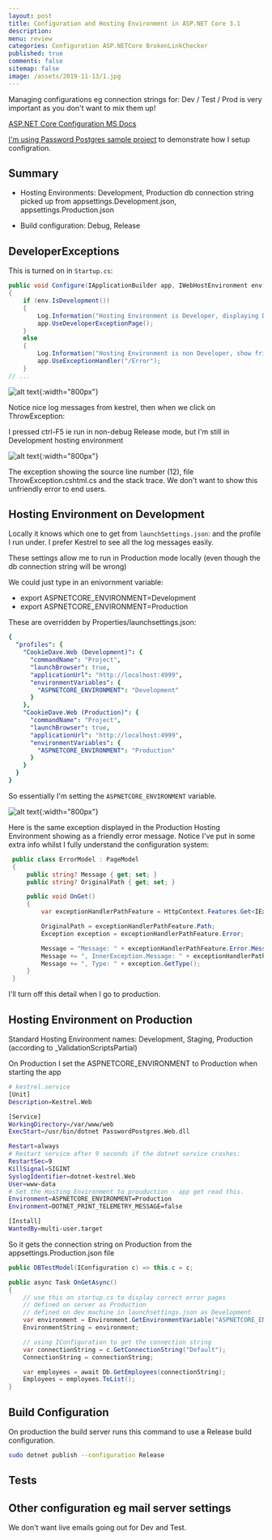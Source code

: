 ```yaml
---
layout: post
title: Configuration and Hosting Environment in ASP.NET Core 3.1 
description: 
menu: review
categories: Configuration ASP.NETCore BrokenLinkChecker 
published: true 
comments: false     
sitemap: false
image: /assets/2019-11-13/1.jpg
---
```


<!-- [![alt text](/assets/2020-10-12/db.jpg "Db from Caspar Camille Rubin on Unsplash")](https://unsplash.com/@casparrubin) -->

Managing configurations eg connection strings for: Dev / Test / Prod is very important as you don't want to mix them up!

[ASP.NET Core Configuration MS Docs](https://docs.microsoft.com/en-us/aspnet/core/fundamentals/configuration/?view=aspnetcore-4.1)

[I'm using Password Postgres sample project](https://github.com/djhmateer/password-postgres) to demonstrate how I setup configration.


## Summary

- Hosting Environments: Development, Production
  db connection string picked up from appsettings.Development.json, appsettings.Production.json

- Build configuration: Debug, Release

## DeveloperExceptions

This is turned on in `Startup.cs`:

```cs
public void Configure(IApplicationBuilder app, IWebHostEnvironment env)
{
    if (env.IsDevelopment())
    {
        Log.Information("Hosting Environment is Developer, displaying Developer Exception pages");
        app.UseDeveloperExceptionPage();
    }
    else
    {
        Log.Information("Hosting Environment is non Developer, show friendly messages"); 
        app.UseExceptionHandler("/Error");
    }
// ...
```


![alt text](/assets/2020-10-21/dev.jpg "Dev exception"){:width="800px"}
<!-- ![alt text](/assets/2020-10-21/dev.jpg "Dev exception") -->

Notice nice log messages from kestrel, then when we click on ThrowException:

I pressed ctrl-F5 ie run in non-debug Release mode, but I'm still in Development hosting environment

![alt text](/assets/2020-10-21/ex.jpg "The exception"){:width="800px"}

The exception showing the source line number (12), file ThrowException.cshtml.cs and the stack trace. We don't want to show this unfriendly error to end users.

## Hosting Environment on Development

Locally it knows which one to get from `launchSettings.json`: and the profile I run under. I prefer Kestrel to see all the log messages easily.

These settings allow me to run in Production mode locally (even though the db connection string will be wrong)

We could just type in an enivornment variable:

- export ASPNETCORE_ENVIRONMENT=Development
- export ASPNETCORE_ENVIRONMENT=Production

These are overridden by Properties/launchsettings.json:

```yml
{
  "profiles": {
    "CookieDave.Web (Development)": {
      "commandName": "Project",
      "launchBrowser": true,
      "applicationUrl": "http://localhost:4999",
      "environmentVariables": {
        "ASPNETCORE_ENVIRONMENT": "Development"
      }
    },
    "CookieDave.Web (Production)": {
      "commandName": "Project",
      "launchBrowser": true,
      "applicationUrl": "http://localhost:4999",
      "environmentVariables": {
        "ASPNETCORE_ENVIRONMENT": "Production"
      }
    }
  }
}

```

So essentially I'm setting the `ASPNETCORE_ENVIRONMENT` variable.

![alt text](/assets/2020-10-21/ex2.jpg "The exception in Production Hosting Environment"){:width="800px"}

Here is the same exception displayed in the Production Hosting Environment showing as a friendly error message. Notice I've put in some extra info whilst I fully understand the configuration system:

```cs
 public class ErrorModel : PageModel
 {
     public string? Message { get; set; }
     public string? OriginalPath { get; set; }

     public void OnGet()
     {
         var exceptionHandlerPathFeature = HttpContext.Features.Get<IExceptionHandlerPathFeature>();

         OriginalPath = exceptionHandlerPathFeature.Path;
         Exception exception = exceptionHandlerPathFeature.Error;

         Message = "Message: " + exceptionHandlerPathFeature.Error.Message;
         Message += ", InnerException.Message: " + exceptionHandlerPathFeature.Error.InnerException?.Message;
         Message += ", Type: " + exception.GetType();
     }
 }

```
I'll turn off this detail when I go to production.


## Hosting Environment on Production

Standard Hosting Environment names: Development, Staging, Production (according to _ValidationScriptsPartial)

On Production I set the ASPNETCORE_ENVIRONMENT to Production when starting the app

```bash
# kestrel.service
[Unit]
Description=Kestrel.Web

[Service]
WorkingDirectory=/var/www/web
ExecStart=/usr/bin/dotnet PasswordPostgres.Web.dll

Restart=always
# Restart service after 9 seconds if the dotnet service crashes:
RestartSec=9
KillSignal=SIGINT
SyslogIdentifier=dotnet-kestrel.Web
User=www-data
# Set the Hosting Environment to prouduction - app get read this.
Environment=ASPNETCORE_ENVIRONMENT=Production
Environment=DOTNET_PRINT_TELEMETRY_MESSAGE=false

[Install]
WantedBy=multi-user.target
```

So it gets the connection string on Production from the appsettings.Production.json file

```cs
public DBTestModel(IConfiguration c) => this.c = c;

public async Task OnGetAsync()
{
    // use this on startup.cs to display correct error pages
    // defined on server as Production
    // defined on dev machine in launchsettings.json as Development
    var environment = Environment.GetEnvironmentVariable("ASPNETCORE_ENVIRONMENT");
    EnvironmentString = environment;

    // using IConfiguration to get the connection string
    var connectionString = c.GetConnectionString("Default");
    ConnectionString = connectionString;

    var employees = await Db.GetEmployees(connectionString);
    Employees = employees.ToList();
}
```

## Build Configuration

On production the build server runs this command to use a Release build configuration.

```bash
sudo dotnet publish --configuration Release
```

## Tests


## Other configuration eg mail server settings

We don't want live emails going out for Dev and Test.


